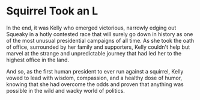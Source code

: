 # Squirrel Took an L


In the end, it was Kelly who emerged victorious, narrowly edging out Squeaky in a hotly contested race that will surely go down in history as one of the most unusual presidential campaigns of all time. As she took the oath of office, surrounded by her family and supporters, Kelly couldn't help but marvel at the strange and unpredictable journey that had led her to the highest office in the land.

And so, as the first human president to ever run against a squirrel, Kelly vowed to lead with wisdom, compassion, and a healthy dose of humor, knowing that she had overcome the odds and proven that anything was possible in the wild and wacky world of politics.